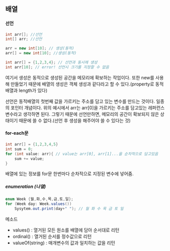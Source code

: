## 배열
#### 선언
```java
int arr[]; //선언
int[] arr; //선언

arr = new int[10]; // 생성(동적)
arr[] = new int[10]; //생성(동적)

int arr[] = {1,2,3,4}; // 선언과 동시에 생성
int arr[10]; // error! 선언시 크기를 지정할 수 없음
```
여기서 생성은 동적으로 생성된 공간을 메모리에 확보하는 작업이다. 또한 new를 사용해 만들었기 때문에 배열의 생성은 객체 생성과 같다라고 할 수 있다.(property로 동적배열과 length가 있다)

선언은 동적배열의 첫번째 값을 가르키는 주소를 담고 있는 변수를 만드는 것이다. 일종의 포인터 개념이다. 위의 예시에서 arr는 arr[0]을 가르키는 주소를 담고있는 레퍼런스 변수라고 생각하면 된다. 그렇기 때문에 선언만하면, 메모리의 공간이 확보되지 않은 상태이기 때문에 쓸 수 없다.(선언 후 생성을 해주어야 쓸 수 있다는 것)

#### for-each문
```java
int arr[] = {1,2,3,4,5}
int sum = 0;
for (int value: arr){ // value는 arr[0], arr[1]...을 순차적으로 담고있음
    sum += value;
}
```
배열에 있는 정보를 for문 한번마다 순차적으로 지정된 변수에 넣어줌.

##### enumeration (나열)
```java
enum Week {월,화,수,목,금,토,일};
for (Week day: Week.values())
    Sysytem.out.print(day+" "); // 월 화 수 목 금 토 일
```
메소드
* values() : 열거된 모든 원소를 배열에 담아 순서대로 리턴
* ordinal() : 열거된 순서를 정수값으로 리턴
* valueOf(string) : 매개변수의 값과 일치하는 값을 리턴